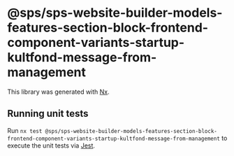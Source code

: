 # @sps/sps-website-builder-models-features-section-block-frontend-component-variants-startup-kultfond-message-from-management

This library was generated with [Nx](https://nx.dev).

## Running unit tests

Run `nx test @sps/sps-website-builder-models-features-section-block-frontend-component-variants-startup-kultfond-message-from-management` to execute the unit tests via [Jest](https://jestjs.io).

